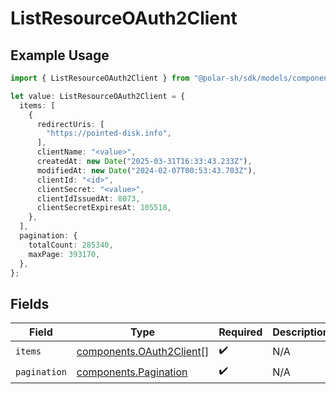 # ListResourceOAuth2Client

## Example Usage

```typescript
import { ListResourceOAuth2Client } from "@polar-sh/sdk/models/components/listresourceoauth2client.js";

let value: ListResourceOAuth2Client = {
  items: [
    {
      redirectUris: [
        "https://pointed-disk.info",
      ],
      clientName: "<value>",
      createdAt: new Date("2025-03-31T16:33:43.233Z"),
      modifiedAt: new Date("2024-02-07T00:53:43.703Z"),
      clientId: "<id>",
      clientSecret: "<value>",
      clientIdIssuedAt: 8073,
      clientSecretExpiresAt: 105518,
    },
  ],
  pagination: {
    totalCount: 285340,
    maxPage: 393170,
  },
};
```

## Fields

| Field                                                                | Type                                                                 | Required                                                             | Description                                                          |
| -------------------------------------------------------------------- | -------------------------------------------------------------------- | -------------------------------------------------------------------- | -------------------------------------------------------------------- |
| `items`                                                              | [components.OAuth2Client](../../models/components/oauth2client.md)[] | :heavy_check_mark:                                                   | N/A                                                                  |
| `pagination`                                                         | [components.Pagination](../../models/components/pagination.md)       | :heavy_check_mark:                                                   | N/A                                                                  |